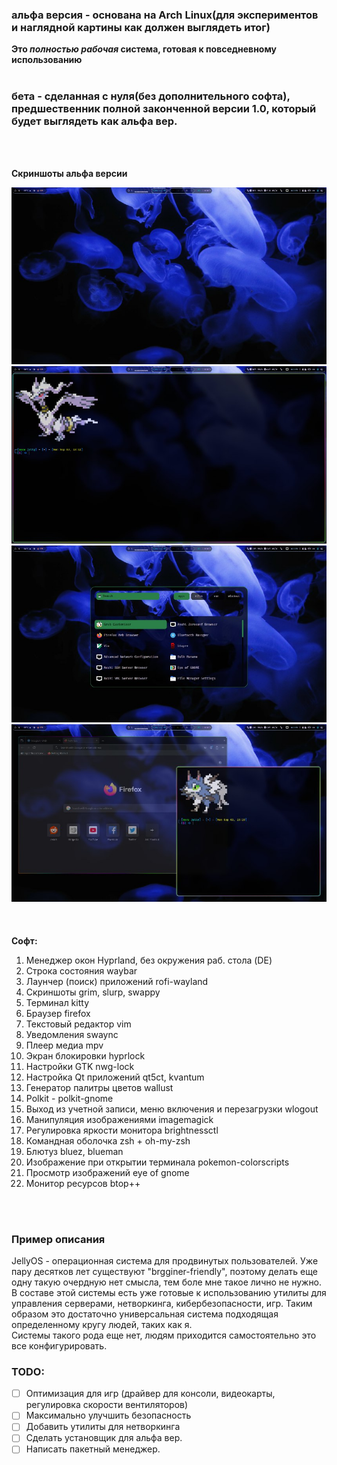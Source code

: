 ### альфа версия - основана на Arch Linux(для экспериментов и наглядной картины как должен выглядеть итог) <br />
**Это _полностью рабочая_ система, готовая к повседневному использованию** <br />
<br />

### бета - сделанная с нуля(без дополнительного софта), предшественник полной законченной версии 1.0, который будет выглядеть как альфа вер. <br />
<br />
<br />

**Скриншоты альфа версии** <br />

![alt text](https://github.com/seroquell3/JellyOS/blob/main/screenshots/1)
![alt text](https://github.com/seroquell3/JellyOS/blob/main/screenshots/2)
![alt text](https://github.com/seroquell3/JellyOS/blob/main/screenshots/3)
![alt text](https://github.com/seroquell3/JellyOS/blob/main/screenshots/4) <br />
<br />
<br />  
**Софт:** <br />
1. Менеджер окон Hyprland, без окружения раб. стола (DE) <br />
2. Строка состояния waybar <br />
3. Лаунчер (поиск) приложений rofi-wayland <br />
4. Скриншоты grim, slurp, swappy <br />
5. Терминал kitty <br />
6. Браузер firefox <br />
7. Текстовый редактор vim <br />
8. Уведомления swaync <br />
9. Плеер медиа mpv <br />
10. Экран блокировки hyprlock <br />
11. Настройки GTK nwg-lock <br />
12. Настройка Qt приложений qt5ct, kvantum <br />
13. Генератор палитры цветов wallust <br />
14. Polkit - polkit-gnome <br />
15. Выход из учетной записи, меню включения и перезагрузки wlogout <br />
16. Манипуляция изображениями imagemagick <br />
17. Регулировка яркости монитора brightnessctl <br />
18. Командная оболочка zsh + oh-my-zsh <br />
19. Блютуз bluez, blueman <br />
20. Изображение при открытии терминала pokemon-colorscripts <br />
21. Просмотр изображений eye of gnome <br />
22. Монитор ресурсов btop++ <br />
<br />
<br />

### Пример описания <br />
JellyOS - операционная система для продвинутых пользователей. Уже пару десятков лет существуют "brgginer-friendly", поэтому делать еще одну такую очердную нет смысла, тем боле мне такое лично не нужно. <br />
В составе этой системы есть уже готовые к использованию утилиты для управления серверами, нетворкинга, кибербезопасности, игр. Таким образом это достаточно универсальная система подходящая определенному кругу людей, таких как я. <br />
Системы такого рода еще нет, людям приходится самостоятельно это все конфигурировать.<br />

### TODO: <br />
- [ ] Оптимизация для игр (драйвер для консоли, видеокарты, регулировка скорости вентиляторов) <br />
- [ ] Максимально улучшить безопасность <br />
- [ ] Добавить утилиты для нетворкинга <br />
- [ ] Сделать установщик для альфа вер. <br />
- [ ] Написать пакетный менеджер. <br />
